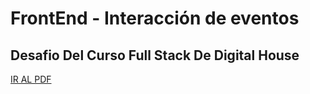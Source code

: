 # FrontEnd - Interacción de eventos
## Desafio Del Curso Full Stack De Digital House

<a href="https://github.com/Kaiael24/Js_interaccion-eventos/blob/master/Desafio/interaccionEventos.pdf">IR AL PDF</a>
